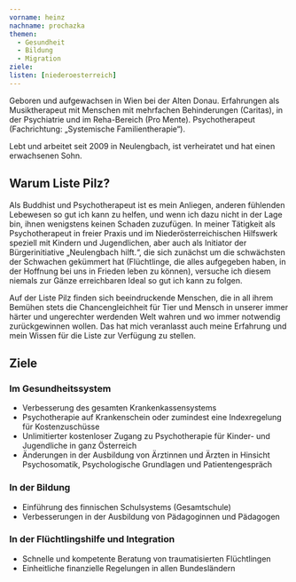 ```yaml
---
vorname: heinz
nachname: prochazka
themen:
  - Gesundheit
  - Bildung
  - Migration
ziele:
listen: [niederoesterreich]
---
```


Geboren und aufgewachsen in Wien bei der Alten Donau. Erfahrungen als Musiktherapeut mit Menschen mit mehrfachen Behinderungen (Caritas), in der Psychiatrie und im Reha-Bereich (Pro Mente). Psychotherapeut (Fachrichtung: „Systemische Familientherapie“).

Lebt und arbeitet seit 2009 in Neulengbach, ist verheiratet und hat einen erwachsenen Sohn.

## Warum Liste Pilz?

Als Buddhist und Psychotherapeut ist es mein Anliegen, anderen fühlenden Lebewesen so gut ich kann zu helfen, und wenn ich dazu nicht in der Lage bin, ihnen wenigstens keinen Schaden zuzufügen.
In meiner Tätigkeit als Psychotherapeut in freier Praxis und im Niederösterreichischen Hilfswerk speziell mit Kindern und Jugendlichen, aber auch als Initiator der Bürgerinitiative „Neulengbach hilft.“, die sich zunächst um die schwächsten der Schwachen gekümmert hat (Flüchtlinge, die alles aufgegeben haben, in der Hoffnung bei uns in Frieden leben zu können), versuche ich diesem niemals zur Gänze erreichbaren Ideal so gut ich kann zu folgen.

Auf der Liste Pilz finden sich beeindruckende Menschen, die in all ihrem Bemühen stets die Chancengleichheit für Tier und Mensch in unserer immer härter und ungerechter werdenden Welt wahren und wo immer notwendig zurückgewinnen wollen. Das hat mich veranlasst auch meine Erfahrung und mein Wissen für die Liste zur Verfügung zu stellen.

## Ziele

### Im Gesundheitssystem
* Verbesserung des gesamten Krankenkassensystems
* Psychotherapie auf Krankenschein oder zumindest eine Indexregelung für Kostenzuschüsse
* Unlimitierter kostenloser Zugang zu Psychotherapie für Kinder- und Jugendliche in ganz Österreich
* Änderungen in der Ausbildung von Ärztinnen und Ärzten in Hinsicht
Psychosomatik, Psychologische Grundlagen und Patientengespräch

### In der Bildung
* Einführung des finnischen Schulsystems (Gesamtschule)
* Verbesserungen in der Ausbildung von Pädagoginnen und Pädagogen

### In der Flüchtlingshilfe und Integration
* Schnelle und kompetente Beratung von traumatisierten Flüchtlingen
* Einheitliche finanzielle Regelungen in allen Bundesländern